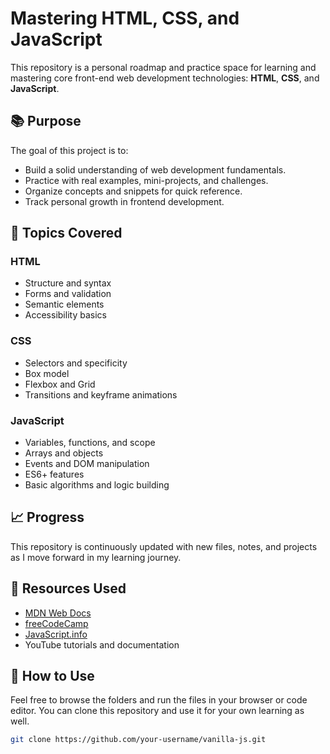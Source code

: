 # Mastering HTML, CSS, and JavaScript

This repository is a personal roadmap and practice space for learning and mastering core front-end web development technologies: **HTML**, **CSS**, and **JavaScript**.

## 📚 Purpose

The goal of this project is to:

- Build a solid understanding of web development fundamentals.
- Practice with real examples, mini-projects, and challenges.
- Organize concepts and snippets for quick reference.
- Track personal growth in frontend development.

## 📌 Topics Covered

### HTML
- Structure and syntax
- Forms and validation
- Semantic elements
- Accessibility basics

### CSS
- Selectors and specificity
- Box model
- Flexbox and Grid
- Transitions and keyframe animations

### JavaScript
- Variables, functions, and scope
- Arrays and objects
- Events and DOM manipulation
- ES6+ features
- Basic algorithms and logic building

## 📈 Progress

This repository is continuously updated with new files, notes, and projects as I move forward in my learning journey.

## 🧠 Resources Used

- [MDN Web Docs](https://developer.mozilla.org/)
- [freeCodeCamp](https://www.freecodecamp.org/)
- [JavaScript.info](https://javascript.info/)
- YouTube tutorials and documentation

## 🚀 How to Use

Feel free to browse the folders and run the files in your browser or code editor. You can clone this repository and use it for your own learning as well.

```bash
git clone https://github.com/your-username/vanilla-js.git

